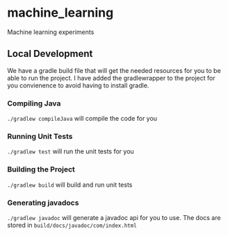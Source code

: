 # machine_learning
Machine learning experiments

## Local Development

We have a gradle build file that will get the needed resources for
you to be able to run the project. I have added the gradlewrapper to the 
project for you convienence to avoid having to install gradle.

### Compiling Java
`./gradlew compileJava` will compile the code for you

### Running Unit Tests
`./gradlew test` will run the unit tests for you

### Building the Project
`./gradlew build` will build and run unit tests

### Generating javadocs
`./gradlew javadoc` will generate a javadoc api for you to use.
The docs are stored in `build/docs/javadoc/com/index.html`
